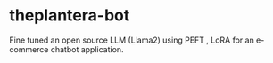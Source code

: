 # theplantera-bot
Fine tuned an open source LLM (Llama2) using PEFT , LoRA for an e-commerce chatbot application.
